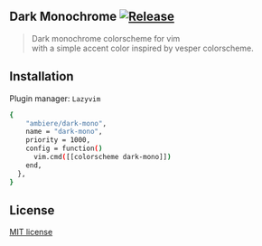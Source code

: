 ## Dark Monochrome [![Release](https://github.com/ambiere/dark-mono/actions/workflows/main.yml/badge.svg)](https://github.com/ambiere/dark-mono/actions/workflows/main.yml)
>Dark monochrome colorscheme for vim <br>with a simple accent color
inspired by vesper colorscheme.

## Installation

Plugin manager: `Lazyvim`
```bash
{
    "ambiere/dark-mono",
    name = "dark-mono",
    priority = 1000,
    config = function()
      vim.cmd([[colorscheme dark-mono]])
    end,
  },
}
```

## License

[MIT license](https://github.com/ambiere/candle-grey-mod/blob/main/license)
